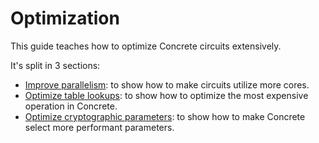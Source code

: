 # Optimization

This guide teaches how to optimize Concrete circuits extensively.

It's split in 3 sections:
- [Improve parallelism](./improve-parallelism/self.md): to show how to make circuits utilize more cores. 
- [Optimize table lookups](./optimize-table-lookups/self.md): to show how to optimize the most expensive operation in Concrete.
- [Optimize cryptographic parameters](./optimize-cryptographic-parameters/self.md): to show how to make Concrete select more performant parameters.
